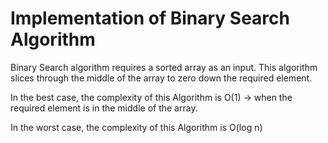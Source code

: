 # Implementation of Binary Search Algorithm

Binary Search algorithm requires a sorted array as an input. This algorithm slices through the middle of the array to zero down the required element.

In the best case, the complexity of this Algorithm is O(1) -> when the required element is in the middle of the array.

In the worst case, the complexity of this Algorithm is O(log n)

